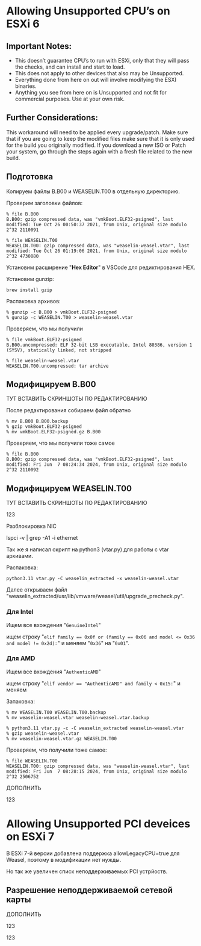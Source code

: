 # Allowing Unsupported CPU’s on ESXi 6

## Important Notes:

- This doesn’t guarantee CPU’s to run with ESXi, only that they will pass the checks, and can install and start to load.
- This does not apply to other devices that also may be Unsupported.
- Everything done from here on out will involve modifying the ESXI binaries.
- Anything you see from here on is Unsupported and not fit for commercial purposes. Use at your own risk.

## Further Considerations:

This workaround will need to be applied every upgrade/patch. Make sure that if you are going to keep the modified files make sure that it is only used for the build you originally modified. If you download a new ISO or Patch your system, go through the steps again with a fresh file related to the new build.

## Подготовка

Копируем файлы B.B00 и WEASELIN.T00 в отдельную директорию.

Проверим заголовки файлов:

```
% file B.B00
B.B00: gzip compressed data, was "vmkBoot.ELF32-psigned", last modified: Tue Oct 26 00:50:37 2021, from Unix, original size modulo 2^32 2110091

% file WEASELIN.T00
WEASELIN.T00: gzip compressed data, was "weaselin-weasel.vtar", last modified: Tue Oct 26 01:19:06 2021, from Unix, original size modulo 2^32 4730880
```

Установим расширение "**Hex Editor**" в VSCode для редиктирования HEX.

Установим gunzip:

```
brew install gzip
```

Распаковка архивов:

```
% gunzip -c B.B00 > vmkBoot.ELF32-psigned
% gunzip -c WEASELIN.T00 > weaselin-weasel.vtar
```

Проверяем, что мы получили

```
% file vmkBoot.ELF32-psigned
B.B00.uncompressed: ELF 32-bit LSB executable, Intel 80386, version 1 (SYSV), statically linked, not stripped

% file weaselin-weasel.vtar
WEASELIN.T00.uncompressed: tar archive
```

## Модифицируем B.B00

ТУТ ВСТАВИТЬ СКРИНШОТЫ ПО РЕДАКТИРОВАНИЮ

После редактирования собираем файл обратно

```
% mv B.B00 B.B00.backup
% gzip vmkBoot.ELF32-psigned
% mv vmkBoot.ELF32-psigned.gz B.B00
```

Проверяем, что мы получили тоже самое

```
% file B.B00
B.B00: gzip compressed data, was "vmkBoot.ELF32-psigned", last modified: Fri Jun  7 08:24:34 2024, from Unix, original size modulo 2^32 2110092
```

## Модифицируем WEASELIN.T00

ТУТ ВСТАВИТЬ СКРИНШОТЫ ПО РЕДАКТИРОВАНИЮ

123

Разблокировка NIC

lspci -v | grep -A1 -i ethernet

Так же я написал скрипт на python3 (vtar.py) для работы с vtar архивами.

Распаковка:

```
python3.11 vtar.py -C weaselin_extracted -x weaselin-weasel.vtar
```

Далее открываем файл "weaselin_extracted/usr/lib/vmware/weasel/util/upgrade_precheck.py".

### Для Intel

Ищем все вхождения "`GenuineIntel`"

ищем строку "`elif family == 0x0f or (family == 0x06 and model <= 0x36 and model != 0x2d):`" и меняем "`0x36`" на "`0x01`".

### Для AMD

Ищем все вхождения "`AuthenticAMD`"

ищем строку "`elif vendor == "AuthenticAMD" and family < 0x15:`" и меняем

Запаковка:

```
% mv WEASELIN.T00 WEASELIN.T00.backup
% mv weaselin-weasel.vtar weaselin-weasel.vtar.backup

% python3.11 vtar.py -c -C weaselin_extracted weaselin-weasel.vtar
% gzip weaselin-weasel.vtar
% mv weaselin-weasel.vtar.gz WEASELIN.T00
```

Проверяем, что получили тоже самое:

```
% file WEASELIN.T00
WEASELIN.T00: gzip compressed data, was "weaselin-weasel.vtar", last modified: Fri Jun  7 08:28:15 2024, from Unix, original size modulo 2^32 2506752
```

ДОПОЛНИТЬ

123

# Allowing Unsupported PCI deveices on ESXi 7

В ESXi 7-й версии добавлена поддержка allowLegacyCPU=true для Weasel, поэтому в модификации нет нужды.

Но так же увеличен списк неподдерживаемых PCI устрйоств.

## Разрешение неподдерживаемой сетевой карты

ДОПОЛНИТЬ

123

123
